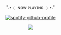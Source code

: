 <p align="center">
˚.⋆﹙ ɴᴏᴡ ᴘʟᴀʏɪɴɢ ﹚⋆.˚
</p>


<p align="center" width="100%"
  
[![spotify-github-profile](https://spotify-github-profile.kittinanx.com/api/view?uid=0m2tgbetpzzj8u1noxf0e2b8h&cover_image=true&theme=novatorem&show_offline=false&background_color=121212&interchange=false&bar_color=0047ab&bar_color_cover=false)](https://spotify-github-profile.kittinanx.com/api/view?uid=0m2tgbetpzzj8u1noxf0e2b8h&redirect=true)

</p>

<p align="center">
  <img src="[[http://some_place.com/image.png](https://64.media.tumblr.com/9742fa0b8c64b87145d513d7c972c9ed/ca9a377942aa49e9-24/s400x600/d05216c2ddbb6761e2807d92c9db6b82a016416d.pnj](https://i.imgur.com/VAgdhAS.png))" />
</p>
